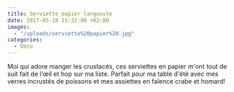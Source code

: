 ```yaml
---
title: Serviette papier langouste
date: 2017-05-18 15:32:00 +02:00
images:
  - "/uploads/serviette%20papier%20.jpg"
categories:
  - Déco
---
```


Moi qui adore manger les crustacés, ces serviettes en papier m'ont tout de suit fait de l’œil et hop sur ma liste. Parfait pour ma table d'été avec mes verres incrustés de poissons et mes assiettes en faïence crabe et homard!
